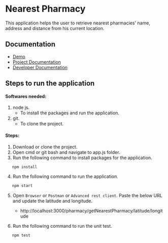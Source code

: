 # Nearest Pharmacy

This application helps the user to retrieve nearest pharmacies' name, address and distance from his current location.

## Documentation

- [Demo](https://github.com/chkrish9/NearestPharmacy/wiki/Demo)
- [Project Documentation](https://github.com/chkrish9/NearestPharmacy/wiki/Project-Documentation)
- [Developer Documentation](https://github.com/chkrish9/NearestPharmacy/wiki/Developer-Documentation)

## Steps to run the application

#### Softwares needed:

1. node js.
   - To install the packages and run the application.
2. git.
   - To clone the project.

#### Steps:

1. Download or clone the project.
2. Open cmd or git bash and navigate to app.js folder.
3. Run the following command to install packages for the application.

```bash
   npm install
```

4. Run the following command to run the application.

```bash
   npm start
```

5. Open `Browser` or `Postman` or `Advanced rest client`. Paste the below URL and update the latitude and longitude.

   - http://localhost:3000/pharmacy/getNearestPharmacy/latitude/longitude

6. Run the following command to run the unit test.

```bash
   npm test
```
